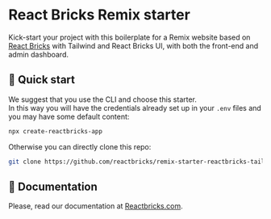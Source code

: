 # React Bricks Remix starter

Kick-start your project with this boilerplate for a Remix website based on [React Bricks](https://reactbricks.com) with Tailwind and React Bricks UI, with both the front-end and admin dashboard.

## 🚀 Quick start

We suggest that you use the CLI and choose this starter.  
In this way you will have the credentials already set up in your `.env` files and you may have some default content:

```bash
npx create-reactbricks-app
```

Otherwise you can directly clone this repo:

```bash
git clone https://github.com/reactbricks/remix-starter-reactbricks-tailwind your-project
```

## 📖 Documentation

Please, read our documentation at [Reactbricks.com](https://reactbricks.com).
